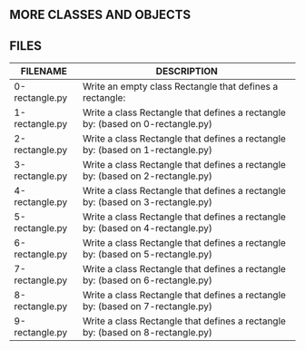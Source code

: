 MORE CLASSES AND OBJECTS
------------------------
FILES
-----
|FILENAME| DESCRIPTION|
|--------|------------|
|0-rectangle.py|Write an empty class Rectangle that defines a rectangle:|
|1-rectangle.py|Write a class Rectangle that defines a rectangle by: (based on 0-rectangle.py)|
|2-rectangle.py|Write a class Rectangle that defines a rectangle by: (based on 1-rectangle.py)|
|3-rectangle.py|Write a class Rectangle that defines a rectangle by: (based on 2-rectangle.py)|
|4-rectangle.py|Write a class Rectangle that defines a rectangle by: (based on 3-rectangle.py)|
|5-rectangle.py|Write a class Rectangle that defines a rectangle by: (based on 4-rectangle.py)|
|6-rectangle.py|Write a class Rectangle that defines a rectangle by: (based on 5-rectangle.py)|
|7-rectangle.py|Write a class Rectangle that defines a rectangle by: (based on 6-rectangle.py)|
|8-rectangle.py|Write a class Rectangle that defines a rectangle by: (based on 7-rectangle.py)|
|9-rectangle.py|Write a class Rectangle that defines a rectangle by: (based on 8-rectangle.py)|
